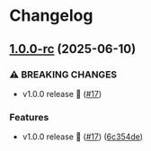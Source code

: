 # Changelog

## [1.0.0-rc](https://github.com/rezigned/keymap-rs/compare/keymap_parser-v0.4.1...keymap_parser-v1.0.0-rc) (2025-06-10)


### ⚠ BREAKING CHANGES

* v1.0.0 release 🎉 ([#17](https://github.com/rezigned/keymap-rs/issues/17))

### Features

* v1.0.0 release 🎉 ([#17](https://github.com/rezigned/keymap-rs/issues/17)) ([6c354de](https://github.com/rezigned/keymap-rs/commit/6c354def8dbaefdadbd3a6104e9168621b51ee0a))
